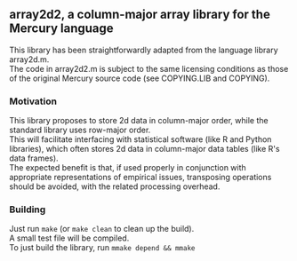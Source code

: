 ## array2d2, a column-major array library for the Mercury language

This library has been straightforwardly adapted from the language library
array2d.m.  
The code in array2d2.m is subject to the same licensing conditions as those of
the original Mercury source code (see COPYING.LIB and COPYING).  
  
### Motivation
  
This library proposes to store 2d data in column-major order, while the
standard library uses row-major order.  
This will facilitate interfacing with statistical software (like R and Python
libraries), which often stores 2d data in column-major data tables (like R's
data frames).  
The expected benefit is that, if used properly in conjunction with appropriate
representations of empirical issues, transposing operations should be avoided,
with the related processing overhead.  
  
### Building

Just run `make` (or `make clean` to clean up the build).  
A small test file will be compiled.  
To just build the library, run `mmake depend && mmake`  





